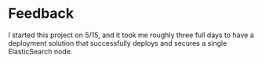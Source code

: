 # Feedback

I started this project on 5/15, and it took me roughly three full days to have a deployment solution that successfully deploys and secures a single ElasticSearch node.
